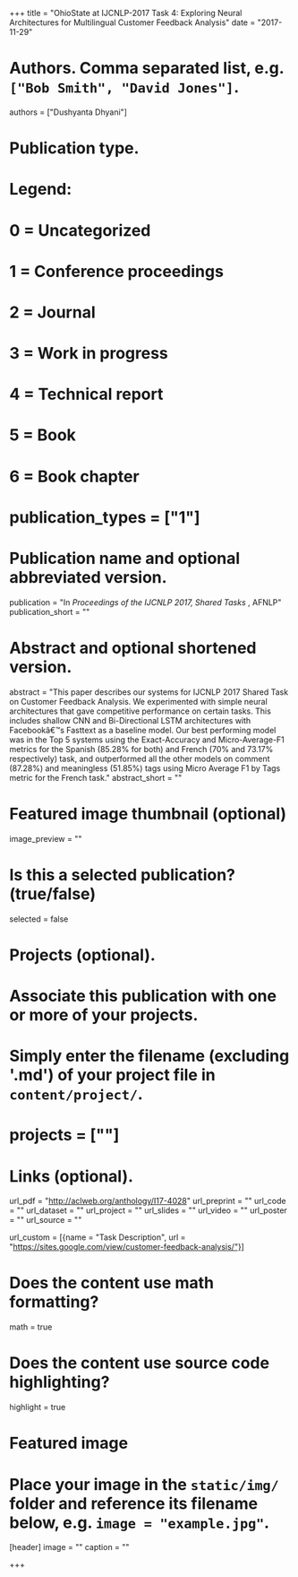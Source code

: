 +++
title = "OhioState at IJCNLP-2017 Task 4: Exploring Neural Architectures for Multilingual Customer Feedback Analysis"
date = "2017-11-29"

# Authors. Comma separated list, e.g. `["Bob Smith", "David Jones"]`.
authors = ["Dushyanta Dhyani"]

# Publication type.
# Legend:
# 0 = Uncategorized
# 1 = Conference proceedings
# 2 = Journal
# 3 = Work in progress
# 4 = Technical report
# 5 = Book
# 6 = Book chapter
# publication_types = ["1"]

# Publication name and optional abbreviated version.
publication = "In *Proceedings of the IJCNLP 2017, Shared Tasks* , AFNLP"
publication_short = ""

# Abstract and optional shortened version.
abstract = "This paper describes our systems for IJCNLP 2017 Shared Task on Customer Feedback Analysis. We experimented with simple neural architectures that gave competitive performance on certain tasks. This includes shallow CNN and Bi-Directional LSTM architectures with Facebookâ€™s Fasttext as a baseline model. Our best performing model was in the Top 5 systems using the Exact-Accuracy and Micro-Average-F1 metrics for the Spanish (85.28% for both) and French (70% and 73.17% respectively) task, and outperformed all the other models on comment (87.28%) and meaningless (51.85%) tags using Micro Average F1 by Tags metric for the French task."
abstract_short = ""

# Featured image thumbnail (optional)
image_preview = ""

# Is this a selected publication? (true/false)
selected = false

# Projects (optional).
#   Associate this publication with one or more of your projects.
#   Simply enter the filename (excluding '.md') of your project file in `content/project/`.
# projects = [""]

# Links (optional).
url_pdf = "http://aclweb.org/anthology/I17-4028"
url_preprint = ""
url_code = ""
url_dataset = ""
url_project = ""
url_slides = ""
url_video = ""
url_poster = ""
url_source = ""

url_custom = [{name = "Task Description", url = "https://sites.google.com/view/customer-feedback-analysis/"}]

# Does the content use math formatting?
math = true

# Does the content use source code highlighting?
highlight = true

# Featured image
# Place your image in the `static/img/` folder and reference its filename below, e.g. `image = "example.jpg"`.
[header]
image = ""
caption = ""

+++

